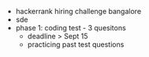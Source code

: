 - hackerrank hiring challenge bangalore
- sde
- phase 1: coding test - 3 quesitons
    - deadline > Sept 15
    - practicing past test questions